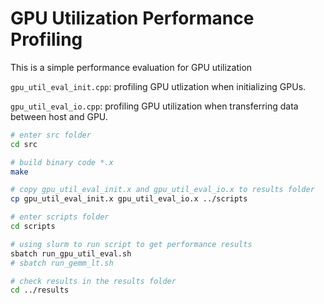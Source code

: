 # GPU Utilization Performance Profiling

This is a simple performance evaluation for GPU utilization

`gpu_util_eval_init.cpp`: profiling GPU utlization when initializing GPUs.   

`gpu_util_eval_io.cpp`: profiling GPU utilization when transferring data between host and GPU.

```bash
# enter src folder
cd src

# build binary code *.x 
make 

# copy gpu_util_eval_init.x and gpu_util_eval_io.x to results folder
cp gpu_util_eval_init.x gpu_util_eval_io.x ../scripts

# enter scripts folder
cd scripts

# using slurm to run script to get performance results
sbatch run_gpu_util_eval.sh
# sbatch run_gemm_lt.sh

# check results in the results folder
cd ../results
```

